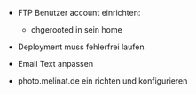 - FTP Benutzer account einrichten:
  - chgerooted in sein home

- Deployment muss fehlerfrei laufen

- Email Text anpassen

- photo.melinat.de ein richten und konfigurieren
